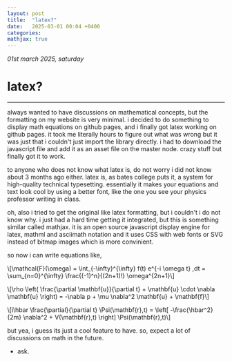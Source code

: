 ```yaml
---
layout: post
title:  "latex?"
date:   2025-03-01 00:04 +0400
categories:
mathjax: true
---
```


_01st march 2025, saturday_

# latex?
---

always wanted to have discussions on mathematical concepts, but the formatting on my website is very minimal. i decided to do something to display math equations on github pages, and i finally got latex working on github pages. it took me literally hours to figure out what was wrong but it was just that i couldn't just import the library directly. i had to download the javascript file and add it as an asset file on the master node. crazy stuff but finally got it to work.

to anyone who does not know what latex is, do not worry i did not know about 3 months ago either. latex is, as bates college puts it, a system for high-quality technical typesetting. essentially it makes your equations and text look cool by using a better font, like the one you see your physics professor writing in class.

oh, also i tried to get the original like latex formatting, but i couldn't i do not know why. i just had a hard time getting it integrated, but this is something similar called mathjax. it is an open source javascript display engine for latex, mathml and asciimath notation and it uses CSS with web fonts or SVG instead of bitmap images which is more convinient.

so now i can write equations like,

\\[\mathcal{F}(\omega) = \int_{-\infty}^{\infty} f(t) e^{-i \omega t} \,dt = \sum_{n=0}^{\infty} \frac{(-1)^n}{(2n+1)!} \omega^{2n+1}\\]

\\[\rho \left( \frac{\partial \mathbf{u}}{\partial t} + \mathbf{u} \cdot \nabla \mathbf{u} \right) = -\nabla p + \mu \nabla^2 \mathbf{u} + \mathbf{f}\\]

\\[i\hbar \frac{\partial}{\partial t} \Psi(\mathbf{r},t) = \left[ -\frac{\hbar^2}{2m} \nabla^2 + V(\mathbf{r},t) \right] \Psi(\mathbf{r},t)\\]

but yea, i guess its just a cool feature to have. so, expect a lot of discussions on math in the future.

- ask.
